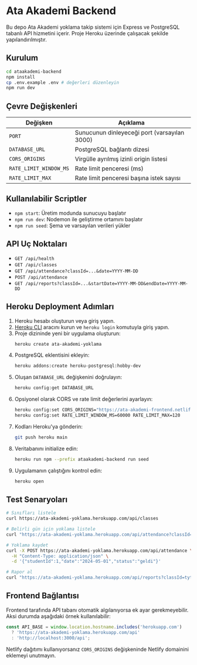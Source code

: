 # Ata Akademi Backend

Bu depo Ata Akademi yoklama takip sistemi için Express ve PostgreSQL tabanlı API hizmetini içerir. Proje Heroku üzerinde çalışacak şekilde yapılandırılmıştır.

## Kurulum

```bash
cd ataakademi-backend
npm install
cp .env.example .env # değerleri düzenleyin
npm run dev
```

## Çevre Değişkenleri

| Değişken | Açıklama |
| --- | --- |
| `PORT` | Sunucunun dinleyeceği port (varsayılan 3000) |
| `DATABASE_URL` | PostgreSQL bağlantı dizesi |
| `CORS_ORIGINS` | Virgülle ayrılmış izinli origin listesi |
| `RATE_LIMIT_WINDOW_MS` | Rate limit penceresi (ms) |
| `RATE_LIMIT_MAX` | Rate limit penceresi başına istek sayısı |

## Kullanılabilir Scriptler

- `npm start`: Üretim modunda sunucuyu başlatır
- `npm run dev`: Nodemon ile geliştirme ortamını başlatır
- `npm run seed`: Şema ve varsayılan verileri yükler

## API Uç Noktaları

- `GET /api/health`
- `GET /api/classes`
- `GET /api/attendance?classId=...&date=YYYY-MM-DD`
- `POST /api/attendance`
- `GET /api/reports?classId=...&startDate=YYYY-MM-DD&endDate=YYYY-MM-DD`

## Heroku Deployment Adımları

1. Heroku hesabı oluşturun veya giriş yapın.
2. [Heroku CLI](https://devcenter.heroku.com/articles/heroku-cli) aracını kurun ve `heroku login` komutuyla giriş yapın.
3. Proje dizininde yeni bir uygulama oluşturun:
   ```bash
   heroku create ata-akademi-yoklama
   ```
4. PostgreSQL eklentisini ekleyin:
   ```bash
   heroku addons:create heroku-postgresql:hobby-dev
   ```
5. Oluşan `DATABASE_URL` değişkenini doğrulayın:
   ```bash
   heroku config:get DATABASE_URL
   ```
6. Opsiyonel olarak CORS ve rate limit değerlerini ayarlayın:
   ```bash
   heroku config:set CORS_ORIGINS="https://ata-akademi-frontend.netlify.app"
   heroku config:set RATE_LIMIT_WINDOW_MS=60000 RATE_LIMIT_MAX=120
   ```
7. Kodları Heroku'ya gönderin:
   ```bash
   git push heroku main
   ```
8. Veritabanını initialize edin:
   ```bash
   heroku run npm --prefix ataakademi-backend run seed
   ```
9. Uygulamanın çalıştığını kontrol edin:
   ```bash
   heroku open
   ```

## Test Senaryoları

```bash
# Sınıfları listele
curl https://ata-akademi-yoklama.herokuapp.com/api/classes

# Belirli gün için yoklama listele
curl "https://ata-akademi-yoklama.herokuapp.com/api/attendance?classId=tyt-sinifi&date=2024-05-01"

# Yoklama kaydet
curl -X POST https://ata-akademi-yoklama.herokuapp.com/api/attendance \
  -H "Content-Type: application/json" \
  -d '{"studentId":1,"date":"2024-05-01","status":"geldi"}'

# Rapor al
curl "https://ata-akademi-yoklama.herokuapp.com/api/reports?classId=tyt-sinifi&startDate=2024-05-01&endDate=2024-05-31"
```

## Frontend Bağlantısı

Frontend tarafında API tabanı otomatik algılanıyorsa ek ayar gerekmeyebilir. Aksi durumda aşağıdaki örnek kullanılabilir:

```javascript
const API_BASE = window.location.hostname.includes('herokuapp.com')
  ? 'https://ata-akademi-yoklama.herokuapp.com/api'
  : 'http://localhost:3000/api';
```

Netlify dağıtımı kullanıyorsanız `CORS_ORIGINS` değişkeninde Netlify domainini eklemeyi unutmayın.
